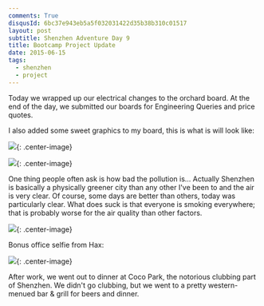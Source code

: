 ```yaml
---
comments: True
disqusId: 6bc37e943eb5a5f032031422d35b38b310c01517 
layout: post
subtitle: Shenzhen Adventure Day 9
title: Bootcamp Project Update
date: 2015-06-15
tags:
  - shenzhen
  - project
---
```

Today we wrapped up our electrical changes to the orchard board. At the end of
the day, we submitted our boards for Engineering Queries and price quotes.

I also added some sweet graphics to my board, this is what is will look like:

![](https://shenzhenadventure.files.wordpress.com/2015/06/boardtop.png?w=271){: .center-image}

![](https://shenzhenadventure.files.wordpress.com/2015/06/boardbottom.png?w=261){: .center-image}

One thing people often ask is how bad the pollution is... Actually Shenzhen is
basically a physically greener city than any other I've been to and the air is
very clear. Of course, some days are better than others, today was particularly
clear. What does suck is that everyone is smoking everywhere; that is probably
worse for the air quality than other factors.

![](https://shenzhenadventure.files.wordpress.com/2015/06/img_0080.jpg?w=300){: .center-image}

Bonus office selfie from Hax:

![](https://shenzhenadventure.files.wordpress.com/2015/06/img_0079.jpg?w=225){: .center-image}

After work, we went out to dinner at Coco Park, the notorious clubbing part of
Shenzhen. We didn't go clubbing, but we went to a pretty western-menued bar
&amp; grill for beers and dinner.
